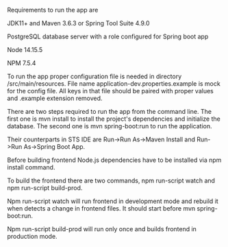 Requirements to run the app are

JDK11+ and Maven 3.6.3 or Spring Tool Suite 4.9.0

PostgreSQL database server with a role configured for Spring boot app

Node 14.15.5

NPM 7.5.4

To run the app proper configuration file is needed in directory /src/main/resources. File name application-dev.properties.example is mock for the config file. All keys in that file should be paired with proper values and .example extension removed.

There are two steps required to run the app from the command line. The first one is mvn install to install the project's dependencies and initialize the database. The second one is mvn spring-boot:run to run the application.

Their counterparts in STS IDE are Run->Run As->Maven Install and Run->Run As->Spring Boot App.

Before building frontend Node.js dependencies have to be installed via npm install command.

To build the frontend there are two commands, npm run-script watch and npm run-script build-prod. 

Npm run-script watch will run frontend in development mode and rebuild it when detects a change in frontend files. It should start before mvn spring-boot:run. 

Npm run-script build-prod will run only once and builds frontend in production mode.
